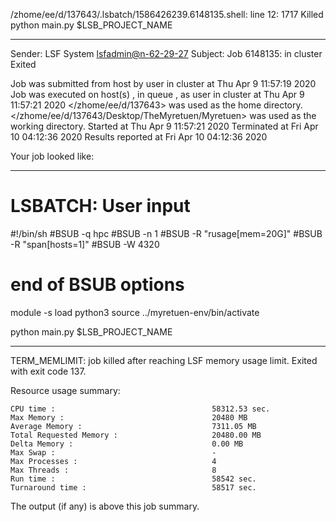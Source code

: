 /zhome/ee/d/137643/.lsbatch/1586426239.6148135.shell: line 12:  1717 Killed                  python main.py $LSB_PROJECT_NAME

------------------------------------------------------------
Sender: LSF System <lsfadmin@n-62-29-27>
Subject: Job 6148135: <NNAgent4network-100-50-10> in cluster <dcc> Exited

Job <NNAgent4network-100-50-10> was submitted from host <n-62-27-21> by user <s183905> in cluster <dcc> at Thu Apr  9 11:57:19 2020
Job was executed on host(s) <n-62-29-27>, in queue <hpc>, as user <s183905> in cluster <dcc> at Thu Apr  9 11:57:21 2020
</zhome/ee/d/137643> was used as the home directory.
</zhome/ee/d/137643/Desktop/TheMyretuen/Myretuen> was used as the working directory.
Started at Thu Apr  9 11:57:21 2020
Terminated at Fri Apr 10 04:12:36 2020
Results reported at Fri Apr 10 04:12:36 2020

Your job looked like:

------------------------------------------------------------
# LSBATCH: User input
#!/bin/sh
#BSUB -q hpc
#BSUB -n 1
#BSUB -R "rusage[mem=20G]"
#BSUB -R "span[hosts=1]"
#BSUB -W 4320
# end of BSUB options

module -s load python3
source ../myretuen-env/bin/activate

python main.py $LSB_PROJECT_NAME


------------------------------------------------------------

TERM_MEMLIMIT: job killed after reaching LSF memory usage limit.
Exited with exit code 137.

Resource usage summary:

    CPU time :                                   58312.53 sec.
    Max Memory :                                 20480 MB
    Average Memory :                             7311.05 MB
    Total Requested Memory :                     20480.00 MB
    Delta Memory :                               0.00 MB
    Max Swap :                                   -
    Max Processes :                              4
    Max Threads :                                8
    Run time :                                   58542 sec.
    Turnaround time :                            58517 sec.

The output (if any) is above this job summary.


